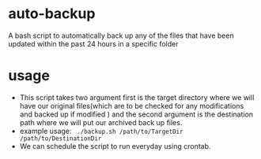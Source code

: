 # auto-backup
A bash script to automatically back up any of the files that have been updated within the past 24 hours in a specific folder
# usage
- This script takes two argument first is the target directory where we will have our original files(which are to be checked for any modifications and backed up if modified ) and the second argument is the destination path where we will put our archived back up files.
- example usage: ``` ./backup.sh /path/to/TargetDir /path/to/DestinationDir``` 
- We can schedule the script to run everyday using crontab.
